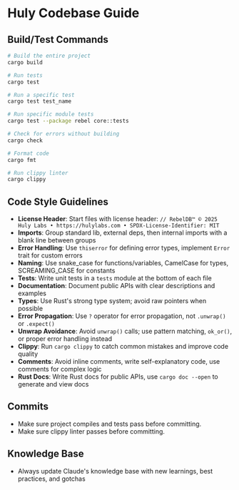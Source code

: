 # Huly Codebase Guide

## Build/Test Commands
```bash
# Build the entire project
cargo build

# Run tests
cargo test

# Run a specific test
cargo test test_name

# Run specific module tests
cargo test --package rebel core::tests

# Check for errors without building
cargo check

# Format code
cargo fmt

# Run clippy linter
cargo clippy
```

## Code Style Guidelines
- **License Header**: Start files with license header: `// RebelDB™ © 2025 Huly Labs • https://hulylabs.com • SPDX-License-Identifier: MIT`
- **Imports**: Group standard lib, external deps, then internal imports with a blank line between groups
- **Error Handling**: Use `thiserror` for defining error types, implement `Error` trait for custom errors
- **Naming**: Use snake_case for functions/variables, CamelCase for types, SCREAMING_CASE for constants
- **Tests**: Write unit tests in a `tests` module at the bottom of each file
- **Documentation**: Document public APIs with clear descriptions and examples
- **Types**: Use Rust's strong type system; avoid raw pointers when possible
- **Error Propagation**: Use `?` operator for error propagation, not `.unwrap()` or `.expect()`
- **Unwrap Avoidance**: Avoid `unwrap()` calls; use pattern matching, `ok_or()`, or proper error handling instead
- **Clippy**: Run `cargo clippy` to catch common mistakes and improve code quality
- **Comments**: Avoid inline comments, write self-explanatory code, use comments for complex logic
- **Rust Docs**: Write Rust docs for public APIs, use `cargo doc --open` to generate and view docs

## Commits

- Make sure project compiles and tests pass before committing.
- Make sure clippy linter passes before committing.

## Knowledge Base

- Always update Claude's knowledge base with new learnings, best practices, and gotchas
